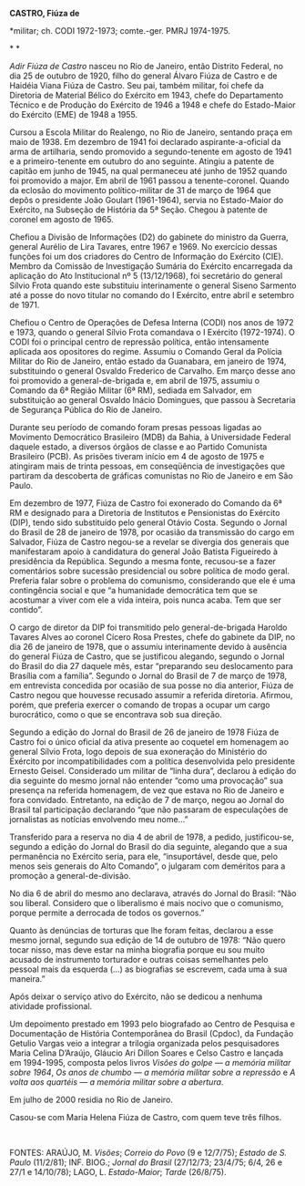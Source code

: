 **CASTRO, Fiúza de**

\*militar; ch. CODI 1972-1973; comte.-ger. PMRJ 1974-1975.

* *

*Adir Fiúza de Castro* nasceu no Rio de Janeiro, então Distrito Federal,
no dia 25 de outubro de 1920, filho do general Álvaro Fiúza de Castro e
de Haidéia Viana Fiúza de Castro. Seu pai, também militar, foi chefe da
Diretoria de Material Bélico do Exército em 1943, chefe do Departamento
Técnico e de Produção do Exército de 1946 a 1948 e chefe do Estado-Maior
do Exército (EME) de 1948 a 1955.

Cursou a Escola Militar do Realengo, no Rio de Janeiro, sentando praça
em maio de 1938. Em dezembro de 1941 foi declarado aspirante-a-oficial
da arma de artilharia, sendo promovido a segundo-tenente em agosto de
1941 e a primeiro-tenente em outubro do ano seguinte. Atingiu a patente
de capitão em junho de 1945, na qual permaneceu até junho de 1952 quando
foi promovido a major. Em abril de 1961 passou a tenente-coronel. Quando
da eclosão do movimento político-militar de 31 de março de 1964 que
depôs o presidente João Goulart (1961-1964), servia no Estado-Maior do
Exército, na Subseção de História da 5ª Seção. Chegou à patente de
coronel em agosto de 1965.

Chefiou a Divisão de Informações (D2) do gabinete do ministro da Guerra,
general Aurélio de Lira Tavares, entre 1967 e 1969. No exercício dessas
funções foi um dos criadores do Centro de Informação do Exército (CIE).
Membro da Comissão de Investigação Sumária do Exército encarregada da
aplicação do Ato Institucional nº 5 (13/12/1968), foi secretário do
general Sílvio Frota quando este substituiu interinamente o general
Siseno Sarmento até a posse do novo titular no comando do I Exército,
entre abril e setembro de 1971.

Chefiou o Centro de Operações de Defesa Interna (CODI) nos anos de 1972
e 1973, quando o general Sílvio Frota comandava o I Exército
(1972-1974). O CODI foi o principal centro de repressão política, então
intensamente aplicada aos opositores do regime. Assumiu o Comando Geral
da Polícia Militar do Rio de Janeiro, então estado da Guanabara, em
janeiro de 1974, substituindo o general Osvaldo Frederico de Carvalho.
Em março desse ano foi promovido a general-de-brigada e, em abril de
1975, assumiu o Comando da 6ª Região Militar (6ª RM), sediada em
Salvador, em substituição ao general Osvaldo Inácio Domingues, que
passou à Secretaria de Segurança Pública do Rio de Janeiro.

Durante seu período de comando foram presas pessoas ligadas ao Movimento
Democrático Brasileiro (MDB) da Bahia, à Universidade Federal daquele
estado, a diversos órgãos de classe e ao Partido Comunista Brasileiro
(PCB). As prisões tiveram início em 4 de agosto de 1975 e atingiram mais
de trinta pessoas, em conseqüência de investigações que partiram da
descoberta de gráficas comunistas no Rio de Janeiro e em São Paulo.

Em dezembro de 1977, Fiúza de Castro foi exonerado do Comando da 6ª RM e
designado para a Diretoria de Institutos e Pensionistas do Exército
(DIP), tendo sido substituído pelo general Otávio Costa. Segundo o
Jornal do Brasil de 28 de janeiro de 1978, por ocasião da transmissão do
cargo em Salvador, Fiúza de Castro negou-se a revelar se divergia dos
generais que manifestaram apoio à candidatura do general João Batista
Figueiredo à presidência da República. Segundo a mesma fonte, recusou-se
a fazer comentários sobre sucessão presidencial ou sobre política de
modo geral. Preferia falar sobre o problema do comunismo, considerando
que ele é uma contingência social e que “a humanidade democrática tem
que se acostumar a viver com ele a vida inteira, pois nunca acaba. Tem
que ser contido”.

O cargo de diretor da DIP foi transmitido pelo general-de-brigada
Haroldo Tavares Alves ao coronel Cícero Rosa Prestes, chefe do gabinete
da DIP, no dia 26 de janeiro de 1978, que o assumiu interinamente devido
à ausência do general Fiúza de Castro, que se justificou alegando,
segundo o Jornal do Brasil do dia 27 daquele mês, estar “preparando seu
deslocamento para Brasília com a família”. Segundo o Jornal do Brasil de
7 de março de 1978, em entrevista concedida por ocasião de sua posse no
dia anterior, Fiúza de Castro negou que houvesse recusado assumir a
referida diretoria. Afirmou, porém, que preferia exercer o comando de
tropas a ocupar um cargo burocrático, como o que se encontrava sob sua
direção.

Segundo a edição do Jornal do Brasil de 26 de janeiro de 1978 Fiúza de
Castro foi o único oficial da ativa presente ao coquetel em homenagem ao
general Sílvio Frota, logo depois de sua exoneração do Ministério do
Exército por incompatibilidades com a política desenvolvida pelo
presidente Ernesto Geisel. Considerado um militar de “linha dura”,
declarou à edição do dia seguinte do mesmo jornal não entender “como uma
provocação” sua presença na referida homenagem, de vez que estava no Rio
de Janeiro e fora convidado. Entretanto, na edição de 7 de março, negou
ao Jornal do Brasil tal participação declarando “que não passaram de
especulações de jornalistas as notícias envolvendo meu nome...”

Transferido para a reserva no dia 4 de abril de 1978, a pedido,
justificou-se, segundo a edição do Jornal do Brasil do dia seguinte,
alegando que a sua permanência no Exército seria, para ele,
“insuportável, desde que, pelo menos seis generais do Alto Comando”, o
julgaram com deméritos para a promoção a general-de-divisão.

No dia 6 de abril do mesmo ano declarava, através do Jornal do Brasil:
“Não sou liberal. Considero que o liberalismo é mais nocivo que o
comunismo, porque permite a derrocada de todos os governos.”

Quanto às denúncias de torturas que lhe foram feitas, declarou a esse
mesmo jornal, segundo sua edição de 14 de outubro de 1978: “Não quero
tocar nisso, mas deve estar na minha biografia porque eu sou muito
acusado de instrumento torturador e outras coisas semelhantes pelo
pessoal mais da esquerda (...) as biografias se escrevem, cada uma à sua
maneira.”

Após deixar o serviço ativo do Exército, não se dedicou a nenhuma
atividade profissional.

Um depoimento prestado em 1993 pelo biografado ao Centro de Pesquisa e
Documentação de História Contemporânea do Brasil (Cpdoc), da Fundação
Getulio Vargas veio a integrar a trilogia organizada pelos pesquisadores
Maria Celina D’Araújo, Gláucio Ari Dillon Soares e Celso Castro e
lançada em 1994-1995, composta pelos livros *Visões do golpe — a memória
militar sobre 1964*, *Os anos de chumbo — a memória militar sobre a
repressão* e *A volta aos quartéis — a memória militar sobre a
abertura*.

Em julho de 2000 residia no Rio de Janeiro.

Casou-se com Maria Helena Fiúza de Castro, com quem teve três filhos.

 

FONTES: ARAÚJO, M. *Visões*; *Correio do Povo* (9 e 12/7/75); *Estado de
S. Paulo* (11/2/81); INF. BIOG.; *Jornal do Brasil* (27/12/73; 23/4/75;
6/4, 26 e 27/1 e 14/10/78); LAGO, L. *Estado-Maior*; *Tarde* (26/8/75).

 
